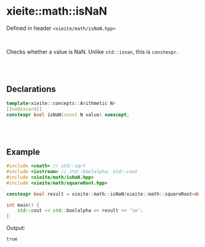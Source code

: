 # xieite::math::isNaN
Defined in header `<xieite/math/isNaN.hpp>`

<br/>

Checks whether a value is NaN. Unlike `std::isnan`, this is `constexpr`.

<br/><br/>

## Declarations
```cpp
template<xieite::concepts::Arithmetic N>
[[nodiscard]]
constexpr bool isNaN(const N value) noexcept;
```

<br/><br/>

## Example
```cpp
#include <cmath> // std::sqrt
#include <iostream> // std::boolalpha, std::cout
#include <xieite/math/isNaN.hpp>
#include <xieite/math/squareRoot.hpp>

constexpr bool result = xieite::math::isNaN(xieite::math::squareRoot<double>(-1));

int main() {
	std::cout << std::boolalpha << result << '\n';
}
```
Output:
```
true
```
